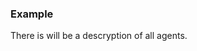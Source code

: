 ### Example

There is will be a descryption of all agents.
<!-- <img src="../images/....png"></img>)-->
